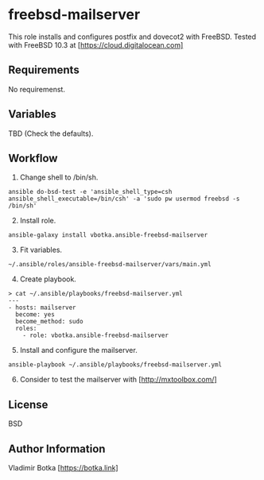 freebsd-mailserver
==================

This role installs and configures postfix and dovecot2 with FreeBSD.
Tested with FreeBSD 10.3 at [https://cloud.digitalocean.com]


Requirements
------------

No requiremenst.


Variables
---------

TBD (Check the defaults).


Workflow
--------

1) Change shell to /bin/sh.

```
ansible do-bsd-test -e 'ansible_shell_type=csh ansible_shell_executable=/bin/csh' -a 'sudo pw usermod freebsd -s /bin/sh'
```

2) Install role.

```
ansible-galaxy install vbotka.ansible-freebsd-mailserver
```

3) Fit variables.

```
~/.ansible/roles/ansible-freebsd-mailserver/vars/main.yml
```

4) Create playbook.

```
> cat ~/.ansible/playbooks/freebsd-mailserver.yml
---
- hosts: mailserver
  become: yes
  become_method: sudo
  roles:
    - role: vbotka.ansible-freebsd-mailserver
```

5) Install and configure the mailserver.

```
ansible-playbook ~/.ansible/playbooks/freebsd-mailserver.yml
```

6) Consider to test the mailserver with [http://mxtoolbox.com/]


License
-------

BSD


Author Information
------------------

Vladimir Botka [https://botka.link]
